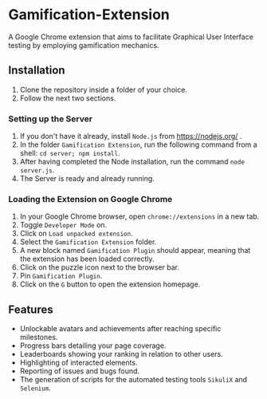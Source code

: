 # Gamification-Extension
 
A Google Chrome extension that aims to facilitate Graphical User Interface testing by employing gamification mechanics.

## Installation

1. Clone the repository inside a folder of your choice.
2. Follow the next two sections.

### Setting up the Server
1. If you don't have it already, install `Node.js` from https://nodejs.org/ .
2. In the folder `Gamification Extension`, run the following command from a shell: `cd server; npm install`.
3. After having completed the Node installation, run the command `node server.js`.
4. The Server is ready and already running.

### Loading the Extension on Google Chrome
1. In your Google Chrome browser, open `chrome://extensions` in a new tab.
2. Toggle `Developer Mode` on.
3. Click on `Load unpacked extension`.
4. Select the `Gamification Extension` folder.
5. A new block named `Gamification Plugin` should appear, meaning that the extension has been loaded correctly.
6. Click on the puzzle icon next to the browser bar.
7. Pin `Gamification Plugin`.
8. Click on the `G` button to open the extension homepage.

## Features
- Unlockable avatars and achievements after reaching specific milestones.
- Progress bars detailing your page coverage.
- Leaderboards showing your ranking in relation to other users.
- Highlighting of interacted elements.
- Reporting of issues and bugs found.
- The generation of scripts for the automated testing tools `SikuliX` and `Selenium`.